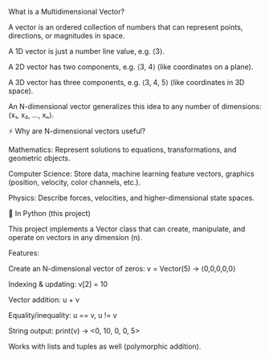 What is a Multidimensional Vector?

A vector is an ordered collection of numbers that can represent points, directions, or magnitudes in space.

A 1D vector is just a number line value, e.g. ⟨3⟩.

A 2D vector has two components, e.g. ⟨3, 4⟩ (like coordinates on a plane).

A 3D vector has three components, e.g. ⟨3, 4, 5⟩ (like coordinates in 3D space).

An N-dimensional vector generalizes this idea to any number of dimensions:
⟨x₁, x₂, …, xₙ⟩.

⚡ Why are N-dimensional vectors useful?

Mathematics: Represent solutions to equations, transformations, and geometric objects.

Computer Science: Store data, machine learning feature vectors, graphics (position, velocity, color channels, etc.).

Physics: Describe forces, velocities, and higher-dimensional state spaces.

🐍 In Python (this project)

This project implements a Vector class that can create, manipulate, and operate on vectors in any dimension (n).

Features:

Create an N-dimensional vector of zeros: v = Vector(5) → ⟨0,0,0,0,0⟩

Indexing & updating: v[2] = 10

Vector addition: u + v

Equality/inequality: u == v, u != v

String output: print(v) → <0, 10, 0, 0, 5>

Works with lists and tuples as well (polymorphic addition).
